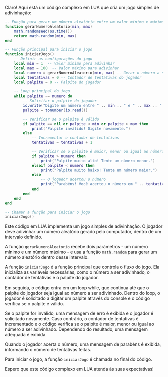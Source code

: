 Claro! Aqui está um código complexo em LUA que cria um jogo simples de adivinhação:

```lua
-- Função para gerar um número aleatório entre um valor mínimo e máximo
function gerarNumeroAleatorio(min, max)
    math.randomseed(os.time())
    return math.random(min, max)
end

-- Função principal para iniciar o jogo
function iniciarJogo()
    -- Definir as configurações do jogo
    local min = 1  -- Valor mínimo para adivinhar
    local max = 100  -- Valor máximo para adivinhar
    local numero = gerarNumeroAleatorio(min, max) -- Gerar o número a ser adivinhado
    local tentativas = 0 -- Contador de tentativas do jogador
    local palpite = 0 -- Palpite do jogador

    -- Loop principal do jogo
    while palpite ~= numero do
        -- Solicitar o palpite do jogador
        io.write("Digite um número entre " .. min .. " e " .. max .. ": ")
        palpite = tonumber(io.read())

        -- Verificar se o palpite é válido
        if palpite == nil or palpite < min or palpite > max then
            print("Palpite inválido! Digite novamente.")
        else
            -- Incrementar o contador de tentativas
            tentativas = tentativas + 1

            -- Verificar se o palpite é maior, menor ou igual ao número a ser adivinhado
            if palpite > numero then
                print("Palpite muito alto! Tente um número menor.")
            elseif palpite < numero then
                print("Palpite muito baixo! Tente um número maior.")
            else
                -- O jogador acertou o número
                print("Parabéns! Você acertou o número em " .. tentativas .. " tentativas.")
            end
        end
    end
end

-- Chamar a função para iniciar o jogo
iniciarJogo()
```

Este código em LUA implementa um jogo simples de adivinhação. O jogador deve adivinhar um número aleatório gerado pelo computador, dentro de um intervalo definido.

A função `gerarNumeroAleatorio` recebe dois parâmetros - um número mínimo e um número máximo - e usa a função `math.random` para gerar um número aleatório dentro desse intervalo.

A função `iniciarJogo` é a função principal que controla o fluxo do jogo. Ela inicializa as variáveis necessárias, como o número a ser adivinhado, o contador de tentativas e o palpite do jogador.

Em seguida, o código entra em um loop while, que continua até que o palpite do jogador seja igual ao número a ser adivinhado. Dentro do loop, o jogador é solicitado a digitar um palpite através do console e o código verifica se o palpite é válido.

Se o palpite for inválido, uma mensagem de erro é exibida e o jogador é solicitado novamente. Caso contrário, o contador de tentativas é incrementado e o código verifica se o palpite é maior, menor ou igual ao número a ser adivinhado. Dependendo do resultado, uma mensagem adequada é exibida.

Quando o jogador acerta o número, uma mensagem de parabéns é exibida, informando o número de tentativas feitas.

Para iniciar o jogo, a função `iniciarJogo` é chamada no final do código.

Espero que este código complexo em LUA atenda às suas expectativas!